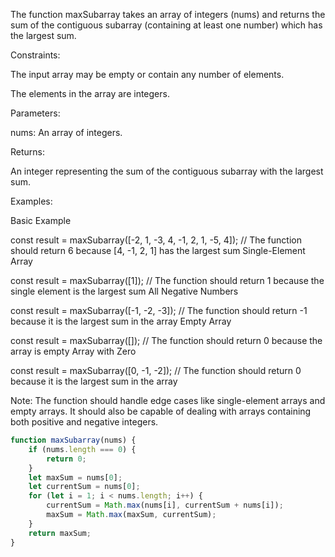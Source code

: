The function maxSubarray takes an array of integers (nums) and returns the sum of the contiguous subarray (containing at least one number) which has the largest sum.



Constraints:

The input array may be empty or contain any number of elements.

The elements in the array are integers.



Parameters:

nums: An array of integers.



Returns:

An integer representing the sum of the contiguous subarray with the largest sum.



Examples:

Basic Example

const result = maxSubarray([-2, 1, -3, 4, -1, 2, 1, -5, 4]);
// The function should return 6 because [4, -1, 2, 1] has the largest sum
Single-Element Array

const result = maxSubarray([1]);
// The function should return 1 because the single element is the largest sum
All Negative Numbers

const result = maxSubarray([-1, -2, -3]);
// The function should return -1 because it is the largest sum in the array
Empty Array

const result = maxSubarray([]);
// The function should return 0 because the array is empty
Array with Zero

const result = maxSubarray([0, -1, -2]);
// The function should return 0 because it is the largest sum in the array


Note: The function should handle edge cases like single-element arrays and empty arrays. It should also be capable of dealing with arrays containing both positive and negative integers.

```js
function maxSubarray(nums) {
    if (nums.length === 0) {
        return 0;
    }
    let maxSum = nums[0];
    let currentSum = nums[0];
    for (let i = 1; i < nums.length; i++) {
        currentSum = Math.max(nums[i], currentSum + nums[i]);
        maxSum = Math.max(maxSum, currentSum);
    }
    return maxSum;
}
```